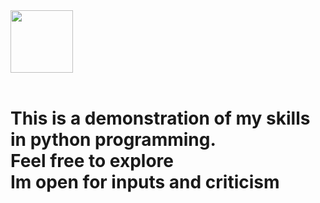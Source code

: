 <div style="position:center;"><img src="https://user-images.githubusercontent.com/74038190/212257472-08e52665-c503-4bd9-aa20-f5a4dae769b5.gif" width="100"></div><br>
<h1>This is a demonstration of my skills in python programming.<br>Feel free to explore<br>Im open for inputs and criticism </h1>
